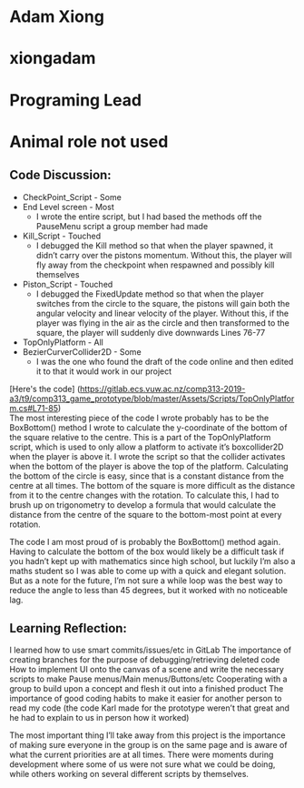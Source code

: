 # Adam Xiong
# xiongadam
# Programing Lead
# Animal role not used

## Code Discussion:


*  CheckPoint_Script - Some
*  End Level screen - Most
    *  I wrote the entire script, but I had based the methods off the PauseMenu script a group member had made
*  Kill_Script - Touched
    *  I debugged the Kill method so that when the player spawned, it didn’t carry over the pistons momentum. Without this, the player will fly away from the checkpoint when respawned and possibly kill themselves
*  Piston_Script - Touched
    *  I debugged the FixedUpdate method so that when the player switches from the circle to the square, the pistons will gain both the angular velocity and linear velocity of the player. Without this, if the player was flying in the air as the circle and then transformed to the square, the player will suddenly dive downwards Lines 76-77
*  TopOnlyPlatform - All
*  BezierCurverCollider2D - Some
    *  I was the one who found the draft of the code online and then edited it to that it would work in our project

[Here's the code] (https://gitlab.ecs.vuw.ac.nz/comp313-2019-a3/t9/comp313_game_prototype/blob/master/Assets/Scripts/TopOnlyPlatform.cs#L71-85)\
The most interesting piece of the code I wrote probably has to be the BoxBottom() method I wrote to calculate the y-coordinate of the bottom of the square relative to the centre. This is a part of the TopOnlyPlatform script, which is used to only allow a platform to activate it’s boxcollider2D when the player is above it. I wrote the script so that the collider activates when the bottom of the player is above the top of the platform. Calculating the bottom of the circle is easy, since that is a constant distance from the centre at all times. The bottom of the square is more difficult as the distance from it to the centre changes with the rotation. To calculate this, I had to brush up on trigonometry to develop a formula that would calculate the distance from the centre of the square to the bottom-most point at every rotation.

The code I am most proud of is probably the BoxBottom() method again. Having to calculate the bottom of the box would likely be a difficult task if you hadn’t kept up with mathematics since high school, but luckily I’m also a maths student so I was able to come up with a quick and elegant solution. But as a note for the future, I’m not sure a while loop was the best way to reduce the angle to less than 45 degrees, but it worked with no noticeable lag.

## Learning Reflection:
I learned how to use smart commits/issues/etc in GitLab
The importance of creating branches for the purpose of debugging/retrieving deleted code
How to implement UI onto the canvas of a scene and write the necessary scripts to make Pause menus/Main menus/Buttons/etc
Cooperating with a group to build upon a concept and flesh it out into a finished product
The importance of good coding habits to make it easier for another person to read my code (the code Karl made for the prototype weren’t that great and he had to explain to us in person how it worked)

The most important thing I’ll take away from this project is the importance of making sure everyone in the group is on the same page and is aware of what the current priorities are at all times. There were moments during development where some of us were not sure what we could be doing, while others working on several different scripts by themselves.
